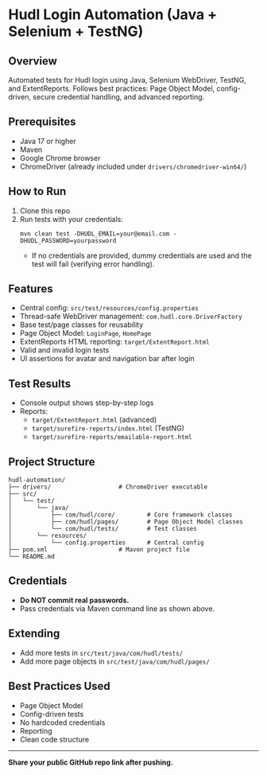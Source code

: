 
# Hudl Login Automation (Java + Selenium + TestNG)

## Overview
Automated tests for Hudl login using Java, Selenium WebDriver, TestNG, and ExtentReports. Follows best practices: Page Object Model, config-driven, secure credential handling, and advanced reporting.

## Prerequisites
- Java 17 or higher
- Maven
- Google Chrome browser
- ChromeDriver (already included under `drivers/chromedriver-win64/`)

## How to Run
1. Clone this repo
2. Run tests with your credentials:
	 ```
	 mvn clean test -DHUDL_EMAIL=your@email.com -DHUDL_PASSWORD=yourpassword
	 ```
	 - If no credentials are provided, dummy credentials are used and the test will fail (verifying error handling).

## Features
- Central config: `src/test/resources/config.properties`
- Thread-safe WebDriver management: `com.hudl.core.DriverFactory`
- Base test/page classes for reusability
- Page Object Model: `LoginPage`, `HomePage`
- ExtentReports HTML reporting: `target/ExtentReport.html`
- Valid and invalid login tests
- UI assertions for avatar and navigation bar after login

## Test Results
- Console output shows step-by-step logs
- Reports:
	- `target/ExtentReport.html` (advanced)
	- `target/surefire-reports/index.html` (TestNG)
	- `target/surefire-reports/emailable-report.html`

## Project Structure
```
hudl-automation/
├── drivers/                   # ChromeDriver executable
├── src/
│   └── test/
│       └── java/
│           ├── com/hudl/core/         # Core framework classes
│           ├── com/hudl/pages/        # Page Object Model classes
│           └── com/hudl/tests/        # Test classes
│       └── resources/
│           └── config.properties      # Central config
├── pom.xml                    # Maven project file
└── README.md
```

## Credentials
- **Do NOT commit real passwords.**
- Pass credentials via Maven command line as shown above.

## Extending
- Add more tests in `src/test/java/com/hudl/tests/`
- Add more page objects in `src/test/java/com/hudl/pages/`

## Best Practices Used
- Page Object Model
- Config-driven tests
- No hardcoded credentials
- Reporting
- Clean code structure

---
**Share your public GitHub repo link after pushing.**
